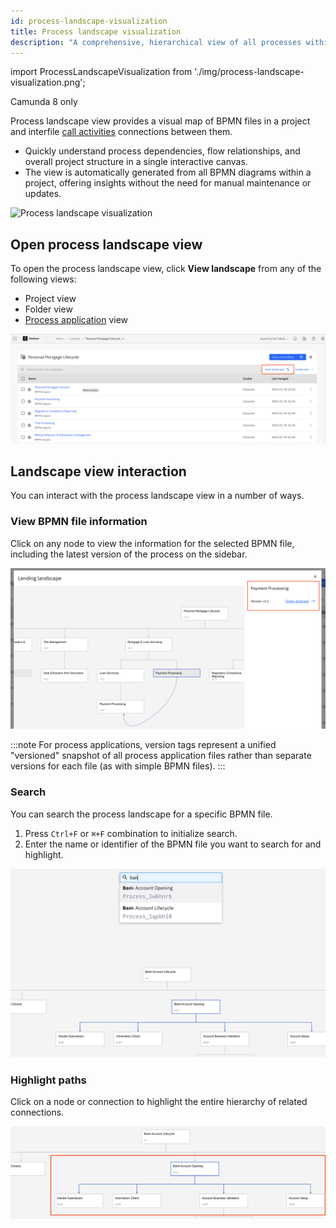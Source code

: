 ```yaml
---
id: process-landscape-visualization
title: Process landscape visualization
description: "A comprehensive, hierarchical view of all processes within the project."
---
```


import ProcessLandscapeVisualization from './img/process-landscape-visualization.png';

<span class="badge badge--cloud">Camunda 8 only</span>

Process landscape view provides a visual map of BPMN files in a project and interfile [call activities](/components/modeler/bpmn/call-activities/call-activities.md) connections between them.

- Quickly understand process dependencies, flow relationships, and overall project structure in a single interactive canvas.
- The view is automatically generated from all BPMN diagrams within a project, offering insights without the need for manual maintenance or updates.

<p><img src={ProcessLandscapeVisualization} alt="Process landscape visualization" /></p>

## Open process landscape view

To open the process landscape view, click **View landscape** from any of the following views:

- Project view
- Folder view
- [Process application](/components/modeler/web-modeler/process-applications/process-applications.md) view

![process landscape visualization button](img/process-landscape-view-button.png)

## Landscape view interaction

You can interact with the process landscape view in a number of ways.

### View BPMN file information

Click on any node to view the information for the selected BPMN file, including the latest version of the process on the sidebar.

![selected node information](img/process-landscape-node-information.png)

:::note
For process applications, version tags represent a unified "versioned" snapshot of all process application files rather than separate versions for each file (as with simple BPMN files).
:::

### Search

You can search the process landscape for a specific BPMN file.

1. Press `Ctrl+F` or `⌘+F` combination to initialize search.
1. Enter the name or identifier of the BPMN file you want to search for and highlight.

![landscape search](img/process-landscape-search.png)

### Highlight paths

Click on a node or connection to highlight the entire hierarchy of related connections.

![landscape selected node connections](img/process-landscape-connection.png)
